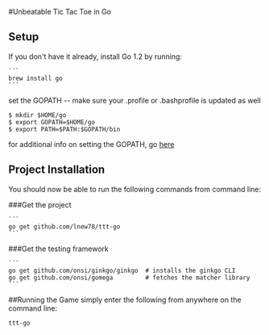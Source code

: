 #Unbeatable Tic Tac Toe in Go

## Setup
If you don't have it already, install Go 1.2 by running:

    ```
    brew install go
    ```

set the GOPATH -- make sure your .profile or .bashprofile is updated as well

```
$ mkdir $HOME/go
$ export GOPATH=$HOME/go
$ export PATH=$PATH:$GOPATH/bin
```

for additional info on setting the GOPATH, go [here](http://golang.org/doc/code.html#GOPATH)

## Project Installation

You should now be able to run the following commands from command line:

###Get the project

    ```
    go get github.com/lnew78/ttt-go
    ```

###Get the testing framework

    ```
    go get github.com/onsi/ginkgo/ginkgo  # installs the ginkgo CLI
    go get github.com/onsi/gomega         # fetches the matcher library
    ```

##Running the Game
simply enter the following from anywhere on the command line:
   ```
   ttt-go
   ```

